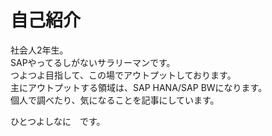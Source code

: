 # 自己紹介

社会人2年生。  
SAPやってるしがないサラリーマンです。  
つよつよ目指して、この場でアウトプットしております。  
主にアウトプットする領域は、SAP HANA/SAP BWになります。  
個人で調べたり、気になることを記事にしています。  

ひとつよしなに　です。
